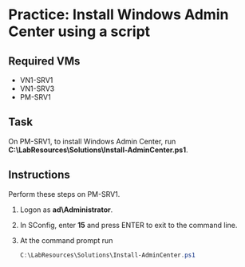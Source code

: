 # Practice: Install Windows Admin Center using a script

## Required VMs

* VN1-SRV1
* VN1-SRV3
* PM-SRV1

## Task

On PM-SRV1, to install Windows Admin Center, run **C:\LabResources\Solutions\Install-AdminCenter.ps1**.

## Instructions

Perform these steps on PM-SRV1.

1. Logon as **ad\Administrator**.
1. In SConfig, enter **15** and press ENTER to exit to the command line.
1. At the command prompt run

    ````powershell
    C:\LabResources\Solutions\Install-AdminCenter.ps1
    ````